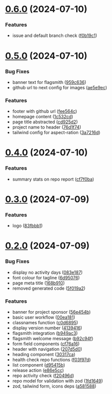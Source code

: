 # [0.6.0](https://github.com/EddieHubCommunity/HealthCheck/compare/v0.5.0...v0.6.0) (2024-07-10)


### Features

* issue and default branch check ([f0b19c1](https://github.com/EddieHubCommunity/HealthCheck/commit/f0b19c186a4ca466b103c79ea123254ba1e94728))



# [0.5.0](https://github.com/EddieHubCommunity/HealthCheck/compare/v0.4.0...v0.5.0) (2024-07-10)


### Bug Fixes

* banner text for flagsmith ([959c636](https://github.com/EddieHubCommunity/HealthCheck/commit/959c63656f7866d2a9054d9eb9f7eea90cfc72bd))
* github url to next config for images ([ae5e9ec](https://github.com/EddieHubCommunity/HealthCheck/commit/ae5e9ec2b69cb0ef0b508b3f013a5e8c5ccd6736))


### Features

* footer with github url ([fee564c](https://github.com/EddieHubCommunity/HealthCheck/commit/fee564c9e951c245a690313ab1191a49c3b008af))
* homepage content ([1c532cd](https://github.com/EddieHubCommunity/HealthCheck/commit/1c532cd8c5ec2754e2fa600752236b2d9dc72ec8))
* page title abstracted ([cd925d2](https://github.com/EddieHubCommunity/HealthCheck/commit/cd925d2eafe29d0401c730f7532ded8e142dce7a))
* project name to header ([76d1f74](https://github.com/EddieHubCommunity/HealthCheck/commit/76d1f74c7dad675e08c3f98559ecd06294dacecf))
* tailwind config for aspect-ration ([3a7216d](https://github.com/EddieHubCommunity/HealthCheck/commit/3a7216daf5859db5a9b620f7f6d73eda7c11f12a))



# [0.4.0](https://github.com/EddieHubCommunity/HealthCheck/compare/v0.3.0...v0.4.0) (2024-07-10)


### Features

* summary stats on repo report ([cf7f0ba](https://github.com/EddieHubCommunity/HealthCheck/commit/cf7f0ba9479ad2fbe795d936a53c506546fd5e83))



# [0.3.0](https://github.com/EddieHubCommunity/HealthCheck/compare/v0.2.0...v0.3.0) (2024-07-09)


### Features

* logo ([83fbbb1](https://github.com/EddieHubCommunity/HealthCheck/commit/83fbbb1025283c62428bffd16cf40a8a525a58ca))



# [0.2.0](https://github.com/EddieHubCommunity/HealthCheck/compare/5f019a2dfba0291e7aeba88c5fa4c28ef7e0bdeb...v0.2.0) (2024-07-09)


### Bug Fixes

* display no activity days ([083e187](https://github.com/EddieHubCommunity/HealthCheck/commit/083e1874fa881031b619fbcdcada0eae70318ced))
* font colour for tagline ([6d95076](https://github.com/EddieHubCommunity/HealthCheck/commit/6d950760a014cb7e866608beff1dada9d741952f))
* page meta title ([168b910](https://github.com/EddieHubCommunity/HealthCheck/commit/168b910fcf45c780af9faa486595bdd668b44df1))
* removed generated code ([5f019a2](https://github.com/EddieHubCommunity/HealthCheck/commit/5f019a2dfba0291e7aeba88c5fa4c28ef7e0bdeb))


### Features

* banner for project sponsor ([56e454b](https://github.com/EddieHubCommunity/HealthCheck/commit/56e454bd8dac4f2977a92f7cc349754e0097e00e))
* basic user workflow ([00ea181](https://github.com/EddieHubCommunity/HealthCheck/commit/00ea1817053d6c887e0e28964e908d3084d56149))
* classnames function ([c0d6895](https://github.com/EddieHubCommunity/HealthCheck/commit/c0d6895eb1254ee5a041eea8e171db8ff4d470ab))
* display version number ([4139416](https://github.com/EddieHubCommunity/HealthCheck/commit/4139416857fc6facb53723c25d94af5ef2e8f406))
* flagsmith integration ([b949ac3](https://github.com/EddieHubCommunity/HealthCheck/commit/b949ac34de70c6ee6861f71c486eef6cf7e5b613))
* flagsmith welcome message ([b92c94f](https://github.com/EddieHubCommunity/HealthCheck/commit/b92c94f71c1990208712724c3e1e7b89964698db))
* form field components ([cf76a16](https://github.com/EddieHubCommunity/HealthCheck/commit/cf76a16449c90f25da693c7d0131a65918d392e1))
* header with navigation ([207d5d0](https://github.com/EddieHubCommunity/HealthCheck/commit/207d5d0d452e6d72ad847dee865251d25ffbc054))
* heading component ([30317ca](https://github.com/EddieHubCommunity/HealthCheck/commit/30317ca09d9ed95258abf370181334db4d5b3939))
* health check repo functions ([f03f97d](https://github.com/EddieHubCommunity/HealthCheck/commit/f03f97df9cce302e9523fd17bcf9388d75238518))
* list component ([d95415b](https://github.com/EddieHubCommunity/HealthCheck/commit/d95415b869500af15f643f98b5bec16ee2ab478f))
* release action ([e86e5cc](https://github.com/EddieHubCommunity/HealthCheck/commit/e86e5ccc08d91c2b472f22efc1f2a2c4cd9277be))
* repo activity check ([f20496d](https://github.com/EddieHubCommunity/HealthCheck/commit/f20496d043eeb60823cbec9549a7dd4bf8397181))
* repo model for validation with zod ([1fd1649](https://github.com/EddieHubCommunity/HealthCheck/commit/1fd16492dfbdb212f7d21055fa8ec6989f3b4a40))
* zod, tailwind form, icons deps ([a581588](https://github.com/EddieHubCommunity/HealthCheck/commit/a581588a7d171cdb385bd8030f45029bf6d39f0e))



